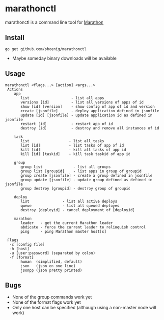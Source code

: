 # marathonctl
marathonctl is a command line tool for [Marathon](https://mesosphere.github.io/marathon/docs/rest-api.html)

## Install 
```
go get github.com/shoenig/marathonctl
```
- Maybe someday binary downloads will be available

## Usage
```
marathonctl <flags...> [action] <args...>
 Actions
    app
       list                   - list all apps
       versions [id]          - list all versions of apps of id
       show [id] [version]    - show config of app of id and version
       create [jsonfile]      - deploy application defined in jsonfile
       update [id] [jsonfile] - update application id as defined in jsonfile
       restart [id]           - restart app of id
       destroy [id]           - destroy and remove all instances of id

    task
       list                  - list all tasks
       list [id]             - list tasks of app of id
       kill [id]             - kill all tasks of app id
       kill [id] [taskid]    - kill task taskid of app id

    group
       group list              - list all groups
       group list [groupid]    - list apps in group of groupid
       group create [jsonfile] - create a group defined in jsonfile
       group update [jsonfile] - update group defined as defined in jsonfile
       group destroy [groupid] - destroy group of groupid

    deploy
       list               - list all active deploys
       queue              - list all queued deployes
       destroy [deployid] - cancel deployment of [deployid]

    marathon
       leader   - get the current Marathon leader
       abdicate - force the current leader to relinquish control
       ping     - ping Marathon master host[s]

 Flags
  -c [config file]
  -h [host]
  -u [user:password] (separated by colon)
  -f [format]
       human  (simplified, default)
       json   (json on one line)
       jsonpp (json pretty printed)
```

## Bugs
- None of the group commands work yet
- None of the format flags work yet
- Only one host can be specified (although using a non-master node will work)
